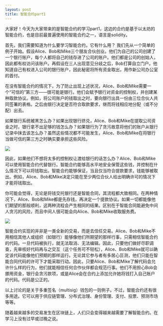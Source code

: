```yaml
---
layout: post
title: 智能合约part1
---
```

大家好！今天为大家带来的是智能合约的学习part1，这边的合约是基于以太坊的智能合约，也是目前最普遍使用的智能合约之一，语言是solidity。

首先，我们需要知道为什么要学习智能合约，它有什么用？
我们先从一个简单的例子开始。假设Alice、Bob和Mike三个朋友合伙创业。他们为自己的公司创建了一个银行账户，每个人都将自己的钱存进了公司的账户。他们都是公司的创始人，因此都有权访问该账户。再假设在三人出现意见分歧之后，Bob打算自立门户。他知道自己有权进入公司的银行账户，因此秘密将所有资金取出，用作新公司办公室的首付。

在没有智能合约的情况下，为了防止出现上述状况，Alice、Bob和Mike需要一个“可信的”第三方——很可能是银行。他们会赋予银行对资金的控制权，并创建某种取款协议。例如，将公司账户的钱取出之时，要向银行出具一份由三位合伙人共同签署的表格。之后由银行决定是否符合取款要求，继而将钱相应地分配（或不分配）出去。

如果银行系统被黑怎么办？如果出现银行挤兑，Alice、Bob和Mike在提取公司资金之时，银行拿不出足够的钱怎么办？如果银行为了贪污故意将他们的账户从银行记录中抹去该怎么办？虽然这些情况都不可能发生，Alice、Bob和Mike在将银行当做可信的第三方之时确实要承担这些风险。

![](https://ftp.bmp.ovh/imgs/2019/09/2a59c1ae4cbf668a.png)

因此，如果他们不想将太多的控制权让渡给银行的话怎么办？Alice、Bob和Mike可以使用智能合约代替银行。智能合约能够高水平地安全保管这些钱，并控制在什么情况下可以将钱取出。智能合约能够保证，当且仅当符合提款要求，钱能够被取出。例如，Alice、Bob和Mike决定只能在至少两位合伙人给出明确许可的情况下才能将钱取出。

你可能会觉得，无论是将钱交托银行还是智能合同，其流程都大致相同。在两种情况下，Alice、Bob和Mike都是先存钱，再决定一个提款协议。如果一切都能像他们期望的那般顺利，这两种流程会产生相同的结果。区别在于智能合同能避免中间人贪污的风险，而且中间人很可能会向Alice、Bob和Mike收取服务费。

![](https://ftp.bmp.ovh/imgs/2019/09/7a1e75bcde7d5dd9.jpg)

智能合约实现的并非是一类全新的交易，而是去信任交易。Alice、Bob和Mike不用相信其他人或组织（如银行）能够像他们所期望的那样行事，只需相信智能合约的代码。一旦代码被执行，就无法取消、无法编辑。因此，只要他们做好尽职调查，先审核好代码再与之交互（这个任务可不轻松），Alice、Bob和Mike就可以确定该代码能像他们预期的那样运行。无论其它参与者有多居心叵测，他们只能在智能合同代码的许可下才能采取行动。因此，只要Alice、Bob和Mike了解代码会允许什么样的行为，他们就能相信任何合作伙伴都会规范行事。他们不用担心Bob会挪用资金，银行会贪污款项，或是Alice会在合约上添加允许她将钱打入自己账户的代码。代码是公正的。

以上讨论的是关于多重签名（multisig）钱包的一则例子。不过，智能合约还有很多用途。它可以用于供应链管理、分布式治理、身份管理、支付、投票、预测市场等等。

随着越来越多的交易发生在区块链上，人们只会变得越来越需要了解智能合约。在学习上没有过早或过晚之说。

